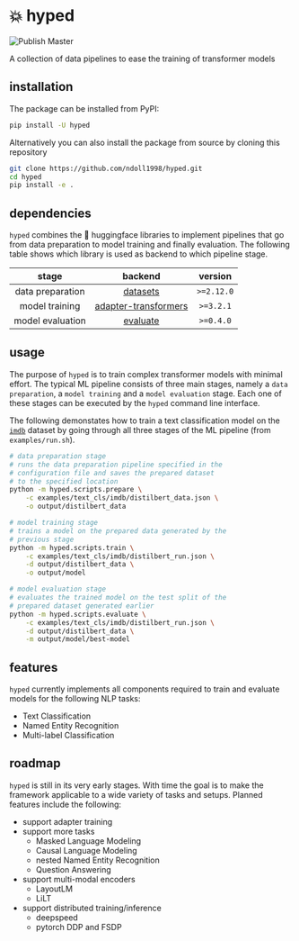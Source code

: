 # :boom: hyped
![Publish Master](https://github.com/ndoll1998/hyped/workflows/PyPI/badge.svg)

A collection of data pipelines to ease the training of transformer models

## installation

The package can be installed from PyPI:

```bash
pip install -U hyped
```

Alternatively you can also install the package from source by cloning this repository

```bash
git clone https://github.com/ndoll1998/hyped.git
cd hyped
pip install -e .
```

## dependencies

`hyped` combines the 🤗 huggingface libraries to implement pipelines that go from data preparation to model training and finally evaluation. The following table shows which library is used as backend to which pipeline stage.

| stage | backend | version |
|:-----:|:-------:|:-------:|
| data preparation | [datasets](https://github.com/huggingface/datasets) | `>=2.12.0` |
| model training | [adapter-transformers](https://github.com/adapter-hub/adapter-transformers) | `>=3.2.1` |
| model evaluation | [evaluate](https://github.com/huggingface/evaluate) | `>=0.4.0` |

## usage

The purpose of `hyped` is to train complex transformer models with minimal effort. The typical ML pipeline consists of three main stages, namely a `data preparation`, a `model training` and a `model evaluation` stage. Each one of these stages can be executed by the `hyped` command line interface.

The following demonstates how to train a text classification model on the [`imdb`](https://huggingface.co/datasets/imdb) dataset by going through all three stages of the ML pipeline (from `examples/run.sh`).

```bash
# data preparation stage
# runs the data preparation pipeline specified in the
# configuration file and saves the prepared dataset
# to the specified location
python -m hyped.scripts.prepare \
    -c examples/text_cls/imdb/distilbert_data.json \
    -o output/distilbert_data

# model training stage
# trains a model on the prepared data generated by the
# previous stage
python -m hyped.scripts.train \
    -c examples/text_cls/imdb/distilbert_run.json \
    -d output/distilbert_data \
    -o output/model

# model evaluation stage
# evaluates the trained model on the test split of the
# prepared dataset generated earlier
python -m hyped.scripts.evaluate \
    -c examples/text_cls/imdb/distilbert_run.json \
    -d output/distilbert_data \
    -m output/model/best-model
```

## features

`hyped` currently implements all components required to train and evaluate models for the following NLP tasks:

 - Text Classification
 - Named Entity Recognition
 - Multi-label Classification


## roadmap

`hyped` is still in its very early stages. With time the goal is to make the framework applicable to a wide variety of tasks and setups. Planned features include the following:

 - support adapter training
 - support more tasks
   - Masked Language Modeling
   - Causal Language Modeling
   - nested Named Entity Recognition
   - Question Answering
 - support multi-modal encoders
   - LayoutLM
   - LiLT
 - support distributed training/inference
   - deepspeed
   - pytorch DDP and FSDP
